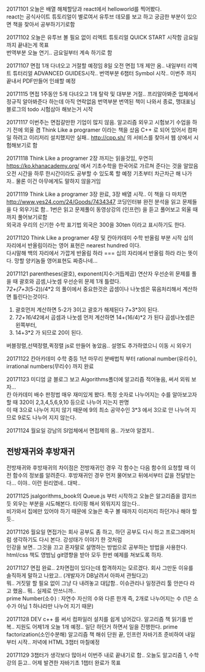 20171101 오늘은 배열 해체할당과 react에서 helloworld를 찍어봤다.  
react는 공식사이트 튜토리얼이 별로여서 유투브 데모를 보고 하고 궁금한 부분이 있으면 책을 찾아서 공부하기기로함  
  
20171102 오늘은 유투브 볼 필요 없이 리엑트 튜토리얼 QUICK START 시작함 금요일까지 끝내는게 목표  
번역부분 오늘 연기.. 금요일부터 계속 하기로 함

20171107 면접 1개 다녀오고 거절할 예정임 8일 오전 면접 1개 제안 옴.. 내일부터 리액트 튜터리얼 ADVANCED GUIDES시작..
번역부분 6챕터 Symbol 시작.. 이번주 까지 끝내서 PDF만들어 인쇄할 예정  

20171115 면접 1주동안 5개 다녀오고 1개 탈락 및 대부분 거절.. 프리알아봐준 업체에서 정규직 알아봐준다 하는데 아직 연락없음 번역부분 번역된 책이 나와서 종료, 맹대표님 블로그의 todo 시험삼아 해보는거 시작  

20171117 이번주는 면접갈만한 기업이 많지 않음. 알고리즘 외우고 시험보기 수업을 하기 전에 외울 겸 Think Like a programer 이라는 책을 샀음 C++ 로 되어 있어서 컴파일 하려고 이리저리 설치했지만 실패.. http://cpp.sh/ 의 서비스를 찾아서 웹 상에서 시험해보기로 함  

20171118 Think Like a programer 2장 까지는 읽을것임, 우연히 https://ko.khanacademy.org/ 에서 기초수학을 한국어로 가르쳐 준다는 것을 알았음 오전 시간을 하루 한시간이라도 공부할 수 있도록 할 예정 기초부터 차근차근 해 나가자.. 물론 이건 아무에게도 말하지 않을거임

20171119 Think Like a programer 3장 완료, 3장 배열 시작.. 이 책을 다 마치면 http://www.yes24.com/24/Goods/7434347
코딩인터뷰 완전 분석을 읽고 문제들을 다 외우기로 함.. 1번은 읽고 문제풀이 동영상강의 (인프런) 을 듣고 풀어보고 외울 때 까지 풀어보기로함  
외국과 우리의 신기한 수학 표기법 외국은 300을 30ten 이라고 표시하기도 한다.  

20171120 Think Like a programer 4장 및 칸아카데미 수학 반올림 부분 시작 십의 자리에서 반올림이라는 영어 표현은 nearest hundred 이다.  
다시말해 백의 자리에서 가깝게 반올림 하라 === 십의 자리에서 반올림 하라 라는 뜻이다. 망할 양키놈들 영어표현도 짜증나네...  

20171121 parentheses(괄호), exponent(지수:거듭제곱) 연산자 우선순위 문제를 풀을 때 괄호와 곱셈,나눗셈 우선순위 문제 1개 틀렸다.  
7*2+(7+3*(5-2))/4*2 의 풀이에서 중요한것은 곱셈이나 나눗셈은 묶음처리해서 계산하면 틀린다는것이다.  
1. 괄호먼저 계산하면 5-2가 3이고 괄호가 해제된다 7+3*3이 된다.  
2. 7*2+16/4*2에서 곱셈과 나눗셈 먼저 계산하면 14+(16/4)*2 가 된다 곱셈나눗셈은 왼쪽부터,  
3. 14+3*2 가 되므로 20이 된다.  

버블정렬,선택정렬,퀵정렬 js로 만들어 놓았음.. 설명도 추가하였으니 이동 시 외우기  

20171122 칸아카데미 수학 중등 1년 마무리 분배법칙 부터 rational number(유리수), irrational numbers(무리수) 까지 완료  

20171123 미디엄 글 블로그 보고 Algorithms폴더에 알고리즘 적어놓음, 써서 외워 보자...  
칸 아카데미 배수 판정법 매우 재미있게 봤다. 특정 숫자로 나누어지는 수를 알아보고자 할 때 320이 2,3,4,5,6,9,10 등으로 나누어 지는지 판명  
이 때 3으로 나누어 지지 않기 때문에 9의 최소 공약수인 3*3 에서 3으로 안 나누어 지므로 9로도 나누어 지지 않는다.  

20171124 월요일 강남의 SI업체에서 면접제의 옴.. 가보야 알겠지..  
## 전방재귀와 후방재귀  
전방재귀와 후방재귀의 차이점은 전방재귀인 경우 각 함수는 다음 함수의 요청할 때 이전 함수의 정보를 알려준다. 후방재귀인 경우 먼저 물어보고 뒤에서부터 값을 전달받는다... 이야.. 이런 원리였네.. 대박..   

20171125 jsalgorithms_book의 Queue.js 부터 시작하고 오늘은 알고리즘을 깜지쓰듯 외우는 부분을 시도해본다. 타이핑 해서 외워지지 않는다..  
비가와서 집에만 있어야 하기 때문에 오늘은 축구 볼 때까지 이리저리 하던거나 해야 할 듯..  

20171126 월요일 면접가는 회사 공부도 좀 하고, 하던 공부도 다시 하고 프로그래머처럼 생각하기도 다시 본다. 강성태가 이야기 한 것처럼  
인강을 보면.. 그것을 끄고 혼자말로 설명하는 방법으로 공부하는 방법을 사용한다.  html/css 책도 영범님 git영향을 받아 모두 한번 예제를 쳐보도록 하자.  

20171127 면접 완료.. 2차면접이 있다는데 합격하지는 모르겠다. 회사 그만둔 이유를 솔직하게 말하고 나왔고.. (개발자가 DB날려서 아파셔 관뒀다고)  
뭐.. 거짓말 할 필요 없이 그냥 다 내려놓고 대답함.. 이슈관리나 일정관리 툴 안쓴다 라고 했음.. 뭐.. 실제로 안쓰니까..  
prime Number(소수) : 자연수 자신의 수와 다른 한개 즉, 2개로 나누어지는 수 (1은 소수가 아님 1 하나라만 나누어 지기 때문)  

20171128 DEV c++ 를 써서 컴파일러 설치를 쉽게 넘어갔다. 알고리즘 책 읽기를 반복.. 지원도 어제1개 오늘 1개 예정.. 일단 하던거 하면서 일을 진행한다.  prime factorization(소인수분해) 알고리즘 책 해쉬 단원 끝, 인프런 자바기초 준비하여 내일부터 시작.. 저녁에 HTML 3챕터 마칠예정  

20171129 3챕터가 생각보다 많아서 이번주 내로 끝내기로 함.. 오늘도 알고리즘 1, 수학강의 듣고.. 어제 발견한 자바기초 1챕터 완료가 목표  












